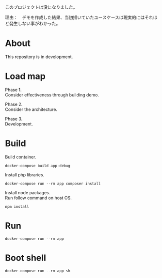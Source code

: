 このプロジェクトは没になりました。

理由：　デモを作成した結果、当初描いていたユースケースは現実的にはそれほど発生しない事がわかった。

# About

This repository is in development.

# Load map

Phase 1.  
Consider effectiveness through building demo.  

Phase 2.  
Consider the architecture.  

Phase 3.  
Development.


# Build

Build container.

```
docker-compose build app-debug
```

Install php libraries.

```
docker-compose run --rm app composer install
```

Install node packages.  
Run follow command on host OS.

```
npm install
```

# Run

```
docker-compose run --rm app
```

# Boot shell

```
docker-compose run --rm app sh
```